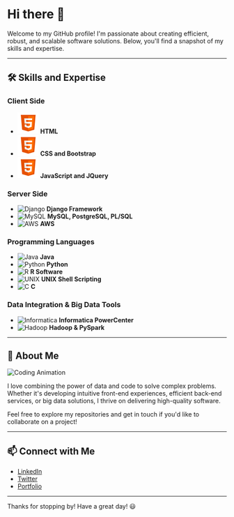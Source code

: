 # Hi there 👋

Welcome to my GitHub profile! I'm passionate about creating efficient, robust, and scalable software solutions. Below, you'll find a snapshot of my skills and expertise.

---

## 🛠️ Skills and Expertise

### Client Side
- <img src="./Images & GIFs/HTML.png" width="48" height="48"> **HTML**
- <img src="./Images & GIFs/HTML.png" width="48" height="48"> **CSS and Bootstrap**
- <img src="./Images & GIFs/HTML.png" width="48" height="48"> **JavaScript and JQuery**

### Server Side
- ![Django](https://img.icons8.com/color/48/000000/django.png) **Django Framework**
- ![MySQL](https://img.icons8.com/color/48/000000/mysql.png) **MySQL, PostgreSQL, PL/SQL**
- ![AWS](https://img.icons8.com/color/48/000000/amazon-web-services.png) **AWS**

### Programming Languages
- ![Java](https://img.icons8.com/color/48/000000/java-coffee-cup-logo.png) **Java**
- ![Python](https://img.icons8.com/color/48/000000/python.png) **Python**
- ![R](https://img.icons8.com/ios-filled/50/000000/r.png) **R Software**
- ![UNIX](https://img.icons8.com/color/48/000000/console.png) **UNIX Shell Scripting**
- ![C](https://img.icons8.com/color/48/000000/c-programming.png) **C**

### Data Integration & Big Data Tools
- ![Informatica](https://img.icons8.com/color/48/000000/informatica.png) **Informatica PowerCenter**
- ![Hadoop](https://img.icons8.com/color/48/000000/hadoop.png) **Hadoop & PySpark**

---

## 🌟 About Me

![Coding Animation](https://media.giphy.com/media/ZVik7pBtu9dNS/giphy.gif)

I love combining the power of data and code to solve complex problems. Whether it's developing intuitive front-end experiences, efficient back-end services, or big data solutions, I thrive on delivering high-quality software.

Feel free to explore my repositories and get in touch if you'd like to collaborate on a project!

---

## 📫 Connect with Me

- [LinkedIn](https://www.linkedin.com)
- [Twitter](https://www.twitter.com)
- [Portfolio](https://www.yourportfolio.com)

---

Thanks for stopping by! Have a great day! 😃
